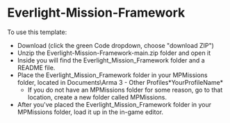 # Everlight-Mission-Framework

To use this template:

- Download (click the green Code dropdown, choose "download ZIP")
- Unzip the Everlight-Mission-Framework-main.zip folder and open it
- Inside you will find the Everlight_Mission_Framework folder and a README file.
- Place the Everlight_Mission_Framework folder in your MPMissions folder, located in Documents\Arma 3 - Other Profiles\*YourProfileName*
  - If you do not have an MPMissions folder for some reason, go to that location, create a new folder called MPMissions.
- After you've placed the Everlight_Mission_Framework folder in your MPMissions folder, load it up in the in-game editor.
